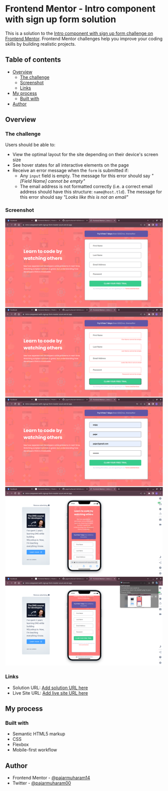 # Frontend Mentor - Intro component with sign up form solution

This is a solution to the [Intro component with sign up form challenge on Frontend Mentor](https://www.frontendmentor.io/challenges/intro-component-with-signup-form-5cf91bd49edda32581d28fd1). Frontend Mentor challenges help you improve your coding skills by building realistic projects. 

## Table of contents

- [Overview](#overview)
  - [The challenge](#the-challenge)
  - [Screenshot](#screenshot)
  - [Links](#links)
- [My process](#my-process)
  - [Built with](#built-with)
- [Author](#author)

## Overview

### The challenge

Users should be able to:

- View the optimal layout for the site depending on their device's screen size
- See hover states for all interactive elements on the page
- Receive an error message when the `form` is submitted if:
  - Any `input` field is empty. The message for this error should say *"[Field Name] cannot be empty"*
  - The email address is not formatted correctly (i.e. a correct email address should have this structure: `name@host.tld`). The message for this error should say *"Looks like this is not an email"*

### Screenshot

![](./images/Screenshot1.png)
![](./images/Screenshot2.png)
![](./images/Screenshot3.png)
![](./images/Screenshot4.png)
![](./images/Screenshot5.png)

### Links

- Solution URL: [Add solution URL here](https://your-solution-url.com)
- Live Site URL: [Add live site URL here](https://intro-component-with-signup-form-master-azure.vercel.app/)

## My process

### Built with

- Semantic HTML5 markup
- CSS
- Flexbox
- Mobile-first workflow

## Author

- Frontend Mentor - [@pajarmuharam14](https://www.frontendmentor.io/profile/pajarmuharam14)
- Twitter - [@pajarmuharam00](https://twitter.com/pajarmuharam00)
